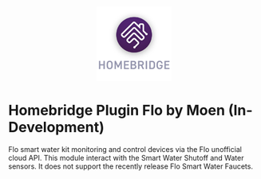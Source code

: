
<p align="center">

<img src="https://github.com/homebridge/branding/raw/master/logos/homebridge-wordmark-logo-vertical.png" width="150">

</p>


# Homebridge Plugin Flo by Moen (In-Development)
Flo smart water kit monitoring and control devices via the Flo unofficial cloud API. This module interact with the Smart Water Shutoff and Water sensors. It does not support the recently release Flo Smart Water Faucets. 


